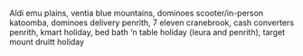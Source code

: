 <!-- SPDX-License-Identifier: zlib-acknowledgement -->
Aldi emu plains, ventia blue mountains, dominoes scooter/in-person katoomba, dominoes delivery penrith, 7 eleven cranebrook, cash converters penrith, 
kmart holiday, bed bath ‘n table holiday (leura and penrith), target mount druitt holiday
